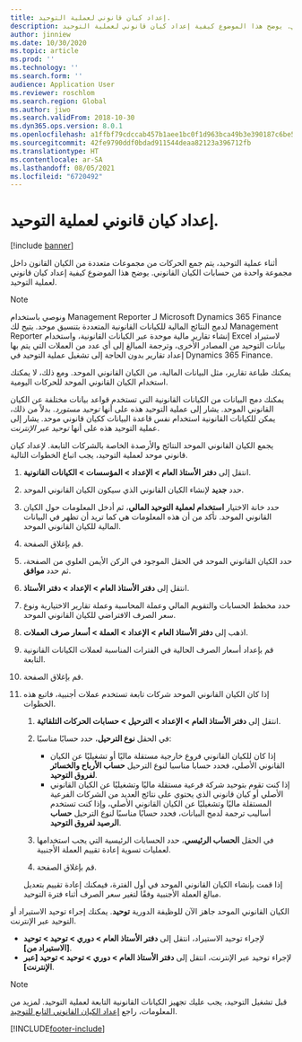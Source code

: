 ```yaml
---
title: إعداد كيان قانوني لعملية التوحيد.
description: أثناء عملية التوحيد، يتم جمع الحركات من مجموعات متعددة من الكيان القانون داخل مجموعة واحدة من حسابات الكيان القانوني. يوضح هذا الموضوع كيفية إعداد كيان قانوني لعملية التوحيد.
author: jinniew
ms.date: 10/30/2020
ms.topic: article
ms.prod: ''
ms.technology: ''
ms.search.form: ''
audience: Application User
ms.reviewer: roschlom
ms.search.region: Global
ms.author: jiwo
ms.search.validFrom: 2018-10-30
ms.dyn365.ops.version: 8.0.1
ms.openlocfilehash: a1ffbf79cdccab457b1aee1bc0f1d963bca49b3e390187c6be5da475f278a3d8
ms.sourcegitcommit: 42fe9790ddf0bdad911544deaa82123a396712fb
ms.translationtype: HT
ms.contentlocale: ar-SA
ms.lasthandoff: 08/05/2021
ms.locfileid: "6720492"
---
```

# <a name="prepare-a-legal-entity-for-the-consolidation-process"></a>إعداد كيان قانوني لعملية التوحيد.

[!include [banner](../includes/banner.md)]

أثناء عملية التوحيد، يتم جمع الحركات من مجموعات متعددة من الكيان القانون داخل مجموعة واحدة من حسابات الكيان القانوني. يوضح هذا الموضوع كيفية إعداد كيان قانوني لعملية التوحيد.

> [!NOTE]
> ونوصي باستخدام Management Reporter لـ Microsoft Dynamics 365 Finance لدمج النتائج المالية للكيانات القانونية المتعددة بتنسيق موحد. يتيح لك Management Reporter إنشاء تقارير مالية موحدة عبر الكيانات القانونية، واستخدام Excel لاستيراد بيانات التوحيد من المصادر الأخرى، وترجمة المبالغ إلى أي عدد من العملات التي يتم بها إعداد تقارير بدون الحاجة إلى تشغيل عملية التوحيد في Dynamics 365 Finance.

يمكنك طباعة تقارير، مثل البيانات المالية، من الكيان القانوني الموحد. ومع ذلك، لا يمكنك استخدام الكيان القانوني الموحد للحركات اليومية.

يمكنك دمج البيانات من الكيانات القانونية التي تستخدم قواعد بيانات مختلفة عن الكيان القانوني الموحد. يشار إلى عملية التوحيد هذه على أنها *توحيد مستورد*. بدلاً من ذلك، يمكن للكيانات القانونية استخدام نفس قاعدة البيانات ككيان قانوني موحد. يشار إلى عملية التوحيد هذه على أنها *توحيد عبر الإنترنت*.

يجمع الكيان القانوني الموحد النتائج والأرصدة الخاصة بالشركات التابعة. لإعداد كيان قانوني موحد لعملية التوحيد، يجب اتباع الخطوات التالية.

1. انتقل إلى **دفتر الأستاذ العام \> الإعداد \> المؤسسات \> الكيانات القانونية**.
2. حدد **جديد** لإنشاء الكيان القانوني الذي سيكون الكيان القانوني الموحد.
3. حدد خانة الاختيار **استخدام لعملية التوحيد المالي**، ثم أدخل المعلومات حول الكيان القانوني الموحد. تأكد من أن هذه المعلومات هي كما تريد أن تظهر في البيانات المالية للكيان القانوني الموحد.
4. قم بإغلاق الصفحة.
5. حدد الكيان القانوني الموحد في الحقل الموجود في الركن الأيمن العلوي من الصفحة، ثم حدد **موافق**.
6. انتقل إلى **دفتر الأستاذ العام \> الإعداد \> دفتر الأستاذ**.
7. حدد مخطط الحسابات والتقويم المالي وعملة المحاسبة وعملة تقارير الاختيارية ونوع سعر الصرف الافتراضي للكيان القانوني الموحد. 
8. اذهب إلى **دفتر الأستاذ العام \> الإعداد \> العملة \> أسعار صرف العملات**.
9. قم بإعداد أسعار الصرف الحالية في الفترات المناسبة لعملات الكيانات القانونية التابعة.
10. قم بإغلاق الصفحة.
11. إذا كان الكيان القانوني الموحد شركات تابعة تستخدم عملات أجنبية، فاتبع هذه الخطوات.

    1. انتقل إلى **دفتر الأستاذ العام \> الإعداد \> الترحيل \> حسابات الحركات التلقائية**.
    2. في الحقل **نوع الترحيل**، حدد حسابًا مناسبًا:

        - إذا كان للكيان القانوني فروع خارجية مستقلة ماليًا أو تشغيليًا عن الكيان القانوني الأصلي، فحدد حسابا مناسبا لنوع الترحيل **حساب الأرباح والخسائر لفروق التوحيد**.
        - إذا كنت تقوم بتوحيد شركة فرعية مستقلة ماليًا وتشغيليًا عن الكيان القانوني الأصلي أو كيان قانوني الذي يحتوي على نتائج العديد من الشركات الفرعية المستقلة ماليًا وتشغيليًا عن الكيان القانوني الأصلي، وإذا كنت تستخدم أساليب ترجمة لدمج البيانات، فحدد حسابًا مناسبًا لنوع الترحيل **حساب الرصيد لفروق التوحيد**.

    3. في الحقل **الحساب الرئيسي**، حدد الحسابات الرئيسية التي يجب استخدامها لعمليات تسوية إعادة تقييم العملة الأجنبية.
    4. قم بإغلاق الصفحة.

    إذا قمت بإنشاء الكيان القانوني الموحد في أول الفترة، فيمكنك إعادة تقييم بتعديل مبالغ العملة الأجنبية وفقًا لتغير سعر الصرف أثناء فترة التوحيد.

الكيان القانوني الموحد جاهز الآن للوظيفة الدورية **توحيد**. يمكنك إجراء توحيد الاستيراد أو التوحيد عبر الإنترنت.

- لإجراء توحيد الاستيراد، انتقل إلى **دفتر الأستاذ العام \> دوري \> توحيد \> توحيد \[الاستيراد من\]**.
- لإجراء توحيد عبر الإنترنت، انتقل إلى **دفتر الأستاذ العام \> دوري \> توحيد \> توحيد \[عبر الإنترنت\]**.

> [!NOTE]
> قبل تشغيل التوحيد، يجب عليك تجهيز الكيانات القانونية التابعة لعملية التوحيد. لمزيد من المعلومات، راجع [إعداد الكيان القانوني التابع للتوحيد](set-up-subsidiary-company-for-consolidation.md).


[!INCLUDE[footer-include](../../includes/footer-banner.md)]